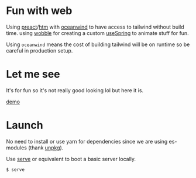 # Fun with web

Using [preact](https://github.com/preactjs/preact)/[htm](https://github.com/developit/htm) with [oceanwind](https://github.com/lukejacksonn/oceanwind) to have access to tailwind without build time. using [wobble](https://github.com/skevy/wobble) for creating a custom [useSpring](./utils.js) to animate stuff for fun.

Using `oceanwind` means the cost of building tailwind will be on runtime so be careful in production setup.

# Let me see

It's for fun so it's not really good looking lol but here it is.

[demo](https://preact-htm-oceanwind-wobble.vercel.app/)

# Launch

No need to install or use yarn for dependencies since we are using es-modules (thank [unpkg](https://unpkg.com/)).

Use [serve](https://github.com/vercel/serve) or equivalent to boot a basic server locally.

```
$ serve
```

